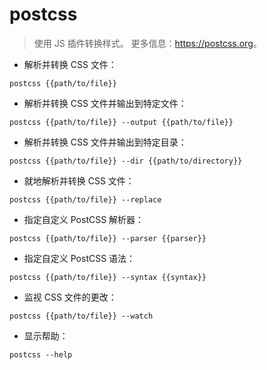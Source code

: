 # postcss

> 使用 JS 插件转换样式。
> 更多信息：<https://postcss.org>。

- 解析并转换 CSS 文件：

`postcss {{path/to/file}}`

- 解析并转换 CSS 文件并输出到特定文件：

`postcss {{path/to/file}} --output {{path/to/file}}`

- 解析并转换 CSS 文件并输出到特定目录：

`postcss {{path/to/file}} --dir {{path/to/directory}}`

- 就地解析并转换 CSS 文件：

`postcss {{path/to/file}} --replace`

- 指定自定义 PostCSS 解析器：

`postcss {{path/to/file}} --parser {{parser}}`

- 指定自定义 PostCSS 语法：

`postcss {{path/to/file}} --syntax {{syntax}}`

- 监视 CSS 文件的更改：

`postcss {{path/to/file}} --watch`

- 显示帮助：

`postcss --help`